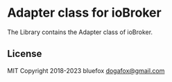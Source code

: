 # Adapter class for ioBroker
The Library contains the Adapter class of ioBroker.

## License
MIT
Copyright 2018-2023 bluefox <dogafox@gmail.com>  
